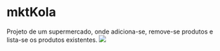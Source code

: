 # mktKola
Projeto de um supermercado, onde adiciona-se, remove-se produtos e lista-se os produtos existentes.
<img src = "https://github.com/Caiquekola/BachelorDegreeIT/assets/99914098/5e76595e-09f5-4c75-b6c2-b3d3399c51f0" >
